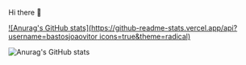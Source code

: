Hi there 👋

[![Anurag's GitHub stats](https://github-readme-stats.vercel.app/api?username=bastosjoaovitor icons=true&theme=radical)](https://github.com/anuraghazra/github-readme-stats)

![Anurag's GitHub stats](https://github-readme-stats.vercel.app/api?username=anuraghazra&show_)

